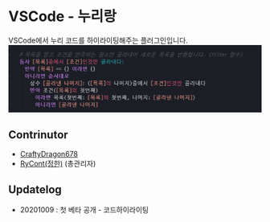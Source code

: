 # VSCode - 누리랑
VSCode에서 누리 코드를 하이라이팅해주는 플러그인입니다.
![코드 실행 테스트](./assets/example.png)

## Contrinutor
- [CraftyDragon678](https://github.com/CraftyDragon678)
- [RyCont(정한)](https://github.com/rycont) (총관리자)

## Updatelog
- 20201009 : 첫 베타 공개 - 코드하이라이팅